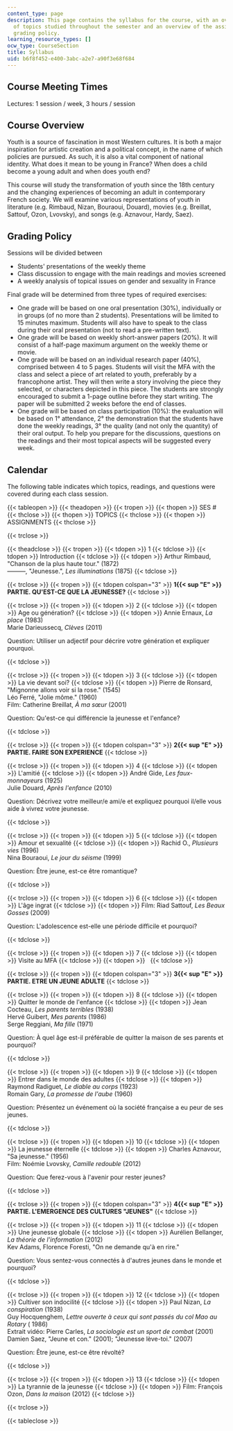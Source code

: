 ```yaml
---
content_type: page
description: This page contains the syllabus for the course, with an overall description
  of topics studied throughout the semester and an overview of the assignments and
  grading policy.
learning_resource_types: []
ocw_type: CourseSection
title: Syllabus
uid: b6f8f452-e400-3abc-a2e7-a90f3e68f684
---
```


Course Meeting Times
--------------------

Lectures: 1 session / week, 3 hours / session

Course Overview
---------------

Youth is a source of fascination in most Western cultures. It is both a major inspiration for artistic creation and a political concept, in the name of which policies are pursued. As such, it is also a vital component of national identity. What does it mean to be young in France? When does a child become a young adult and when does youth end?

This course will study the transformation of youth since the 18th century and the changing experiences of becoming an adult in contemporary French society. We will examine various representations of youth in literature (e.g. Rimbaud, Nizan, Bouraoui, Douard), movies (e.g. Breillat, Sattouf, Ozon, Lvovsky), and songs (e.g. Aznavour, Hardy, Saez).

Grading Policy
--------------

Sessions will be divided between

*   Students' presentations of the weekly theme
*   Class discussion to engage with the main readings and movies screened
*   A weekly analysis of topical issues on gender and sexuality in France

Final grade will be determined from three types of required exercises:

*   One grade will be based on one oral presentation (30%), individually or in groups (of no more than 2 students). Presentations will be limited to 15 minutes maximum. Students will also have to speak to the class during their oral presentation (not to read a pre-written text).
*   One grade will be based on weekly short-answer papers (20%). It will consist of a half-page maximum argument on the weekly theme or movie.
*   One grade will be based on an individual research paper (40%), comprised between 4 to 5 pages. Students will visit the MFA with the class and select a piece of art related to youth, preferably by a francophone artist. They will then write a story involving the piece they selected, or characters depicted in this piece. The students are strongly encouraged to submit a 1-page outline before they start writing. The paper will be submitted 2 weeks before the end of classes.
*   One grade will be based on class participation (10%): the evaluation will be based on 1° attendance, 2° the demonstration that the students have done the weekly readings, 3° the quality (and not only the quantity) of their oral output. To help you prepare for the discussions, questions on the readings and their most topical aspects will be suggested every week.

Calendar
--------

The following table indicates which topics, readings, and questions were covered during each class session.

{{< tableopen >}}
{{< theadopen >}}
{{< tropen >}}
{{< thopen >}}
SES #
{{< thclose >}}
{{< thopen >}}
TOPICS
{{< thclose >}}
{{< thopen >}}
ASSIGNMENTS
{{< thclose >}}

{{< trclose >}}

{{< theadclose >}}
{{< tropen >}}
{{< tdopen >}}
1
{{< tdclose >}}
{{< tdopen >}}
Introduction
{{< tdclose >}}
{{< tdopen >}}
Arthur Rimbaud, "Chanson de la plus haute tour." (1872)  
———, "Jeunesse.", _Les illuminations_ (1875)
{{< tdclose >}}

{{< trclose >}}
{{< tropen >}}
{{< tdopen colspan="3" >}}
**1{{< sup "E" >}} PARTIE. QU'EST-CE QUE LA JEUNESSE?**
{{< tdclose >}}

{{< trclose >}}
{{< tropen >}}
{{< tdopen >}}
2
{{< tdclose >}}
{{< tdopen >}}
Age ou génération?
{{< tdclose >}}
{{< tdopen >}}
Annie Ernaux, _La place_ (1983)  
Marie Darieussecq, _Clèves_ (2011)

Question: Utiliser un adjectif pour décrire votre génération et expliquer pourquoi.


{{< tdclose >}}

{{< trclose >}}
{{< tropen >}}
{{< tdopen >}}
3
{{< tdclose >}}
{{< tdopen >}}
La vie devant soi?
{{< tdclose >}}
{{< tdopen >}}
Pierre de Ronsard, "Mignonne allons voir si la rose." (1545)  
Léo Ferré, "Jolie môme." (1960)  
Film: Catherine Breillat, _À ma sœur_ (2001)

Question: Qu'est-ce qui différencie la jeunesse et l'enfance?


{{< tdclose >}}

{{< trclose >}}
{{< tropen >}}
{{< tdopen colspan="3" >}}
**2{{< sup "E" >}} PARTIE. FAIRE SON EXPERIENCE**
{{< tdclose >}}

{{< trclose >}}
{{< tropen >}}
{{< tdopen >}}
4
{{< tdclose >}}
{{< tdopen >}}
L'amitié
{{< tdclose >}}
{{< tdopen >}}
André Gide, _Les faux-monnayeurs_ (1925)  
Julie Douard, _Après l'enfance_ (2010)

Question: Décrivez votre meilleur/e ami/e et expliquez pourquoi il/elle vous aide à vivrez votre jeunesse.


{{< tdclose >}}

{{< trclose >}}
{{< tropen >}}
{{< tdopen >}}
5
{{< tdclose >}}
{{< tdopen >}}
Amour et sexualité
{{< tdclose >}}
{{< tdopen >}}
Rachid O., _Plusieurs vies_ (1996)  
Nina Bouraoui, _Le jour du séisme_ (1999)

Question: Être jeune, est-ce être romantique?


{{< tdclose >}}

{{< trclose >}}
{{< tropen >}}
{{< tdopen >}}
6
{{< tdclose >}}
{{< tdopen >}}
L'âge ingrat
{{< tdclose >}}
{{< tdopen >}}
Film: Riad Sattouf, _Les Beaux Gosses_ (2009)

Question: L'adolescence est-elle une période difficile et pourquoi?


{{< tdclose >}}

{{< trclose >}}
{{< tropen >}}
{{< tdopen >}}
7
{{< tdclose >}}
{{< tdopen >}}
Visite au MFA
{{< tdclose >}}
{{< tdopen >}}
 
{{< tdclose >}}

{{< trclose >}}
{{< tropen >}}
{{< tdopen colspan="3" >}}
**3{{< sup "E" >}} PARTIE. ETRE UN JEUNE ADULTE**
{{< tdclose >}}

{{< trclose >}}
{{< tropen >}}
{{< tdopen >}}
8
{{< tdclose >}}
{{< tdopen >}}
Quitter le monde de l'enfance
{{< tdclose >}}
{{< tdopen >}}
Jean Cocteau, _Les parents terribles_ (1938)  
Hervé Guibert, _Mes parents_ (1986)  
Serge Reggiani, _Ma fille_ (1971)

Question: À quel âge est-il préférable de quitter la maison de ses parents et pourquoi?


{{< tdclose >}}

{{< trclose >}}
{{< tropen >}}
{{< tdopen >}}
9
{{< tdclose >}}
{{< tdopen >}}
Entrer dans le monde des adultes
{{< tdclose >}}
{{< tdopen >}}
Raymond Radiguet, _Le diable au corps_ (1923)  
Romain Gary, _La promesse de l'aube_ (1960)

Question: Présentez un événement où la société française a eu peur de ses jeunes.


{{< tdclose >}}

{{< trclose >}}
{{< tropen >}}
{{< tdopen >}}
10
{{< tdclose >}}
{{< tdopen >}}
La jeunesse éternelle
{{< tdclose >}}
{{< tdopen >}}
Charles Aznavour, "Sa jeunesse." (1956)  
Film: Noémie Lvovsky, _Camille redouble_ (2012)

Question: Que ferez-vous à l'avenir pour rester jeunes?


{{< tdclose >}}

{{< trclose >}}
{{< tropen >}}
{{< tdopen colspan="3" >}}
**4{{< sup "E" >}} PARTIE. L'EMERGENCE DES CULTURES "JEUNES"**
{{< tdclose >}}

{{< trclose >}}
{{< tropen >}}
{{< tdopen >}}
11
{{< tdclose >}}
{{< tdopen >}}
Une jeunesse globale
{{< tdclose >}}
{{< tdopen >}}
Aurélien Bellanger, _La théorie de l'information_ (2012)  
Kev Adams, Florence Foresti, "On ne demande qu'à en rire."

Question: Vous sentez-vous connectés à d'autres jeunes dans le monde et pourquoi?


{{< tdclose >}}

{{< trclose >}}
{{< tropen >}}
{{< tdopen >}}
12
{{< tdclose >}}
{{< tdopen >}}
Cultiver son indocilité
{{< tdclose >}}
{{< tdopen >}}
Paul Nizan, _La conspiration_ (1938)  
Guy Hocquenghem, _Lettre ouverte à ceux qui sont passés du col Mao au Rotary_ ( 1986)  
Extrait vidéo: Pierre Carles, _La sociologie est un sport de combat_ (2001)  
Damien Saez, "Jeune et con." (2001); "Jeunesse lève-toi." (2007)

Question: Être jeune, est-ce être révolté?


{{< tdclose >}}

{{< trclose >}}
{{< tropen >}}
{{< tdopen >}}
13
{{< tdclose >}}
{{< tdopen >}}
La tyrannie de la jeunesse
{{< tdclose >}}
{{< tdopen >}}
Film: François Ozon, _Dans la maison_ (2012)
{{< tdclose >}}

{{< trclose >}}

{{< tableclose >}}